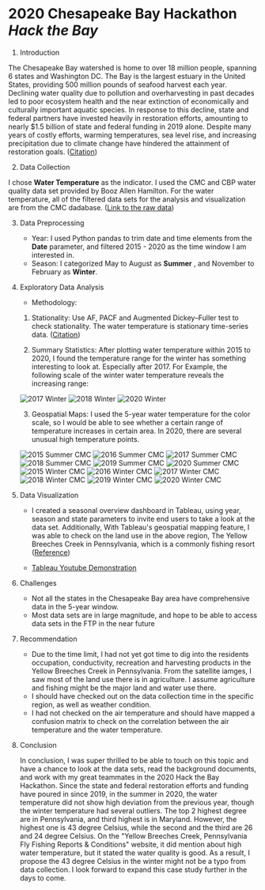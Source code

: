 # 2020 Chesapeake Bay Hackathon _Hack the Bay_ 

1. Introduction

The Chesapeake Bay watershed is home to over 18 million people, spanning 6 states and Washington DC. The Bay is the largest estuary in the United States, providing 500 million pounds of seafood harvest each year. Declining water quality due to pollution and overharvesting in past decades led to poor ecosystem health and the near extinction of economically and culturally important aquatic species. In response to this decline, state and federal partners have invested heavily in restoration efforts, amounting to nearly $1.5 billion of state and federal funding in 2019 alone. Despite many years of costly efforts, warming temperatures, sea level rise, and increasing precipitation due to climate change have hindered the attainment of restoration goals. ([Citation](https://devpost.com/software/enabling-climate-resiliency-for-the-chesapeake-bay))

2. Data Collection

I chose __Water Temperature__ as the indicator. I used the CMC and CBP water quality data set provided by Booz Allen Hamilton. 
For the water temperature, all of the filtered data sets for the analysis and visualization are from the CMC dadabase.
([Link to the raw data](https://github.com/jenli810006995/hack-the-bay))


3. Data Preprocessing

    * Year: I used Python pandas to trim date and time elements from the __Date__ parameter, and filtered 2015 - 2020 as the time window I am interested in.
    * Season: I categorized May to August as __Summer__ , and November to February as __Winter__.
    
4. Exploratory Data Analysis

    * Methodology:
    
    1. Stationality: 
        Use AF, PACF and Augmented Dickey–Fuller test to check stationality. The water temperature is stationary time-series data. ([Citation](https://github.com/marbakes/pca-arima-fun/blob/master/Data%20Processing%20%26%20Modeling.ipynb))
    
    2. Summary Statistics: 
        After plotting water temperature within 2015 to 2020, I found the temperature range for the winter has something interesting to look at. Especially after 2017. For Example, the following scale of the winter water temperature reveals the increasing range:
    
    ![2017 Winter](https://github.com/jenli810006995/Hack_the_Bay_Repo/blob/master/Images/2017_winter_cbp_range.jpg)
    ![2018 Winter](https://github.com/jenli810006995/Hack_the_Bay_Repo/blob/master/Images/2018_winter_cbp_range.jpg)
    ![2020 Winter](https://github.com/jenli810006995/Hack_the_Bay_Repo/blob/master/Images/2020_winter_cbp_range.jpg)
    
    3. Geospatial Maps: 
        I used the 5-year water temperature for the color scale, so I would be able to see whether a certain range of temperature increases in certain area. In 2020, there are several unusual high temperature points.
    
    ![2015 Summer CMC](https://github.com/jenli810006995/Hack_the_Bay_Repo/blob/master/Images/2015%20Summer%20CMC%20Water%20Temperature%20Heatmap.png)
    ![2016 Summer CMC](https://github.com/jenli810006995/Hack_the_Bay_Repo/blob/master/Images/2016%20Summer%20CMC%20Water%20Temperature%20Heatmap.png)
    ![2017 Summer CMC](https://github.com/jenli810006995/Hack_the_Bay_Repo/blob/master/Images/2017%20Summer%20CMC%20Water%20Temperature%20Heatmap.png)
    ![2018 Summer CMC](https://github.com/jenli810006995/Hack_the_Bay_Repo/blob/master/Images/2018%20Summer%20CMC%20Water%20Temperature%20Heatmap.png)
    ![2019 Summer CMC](https://github.com/jenli810006995/Hack_the_Bay_Repo/blob/master/Images/2019%20Summer%20CMC%20Water%20Temperature%20Heatmap.png)
    ![2020 Summer CMC](https://github.com/jenli810006995/Hack_the_Bay_Repo/blob/master/Images/2020%20Summer%20CMC%20Water%20Temperature%20Heatmap.png)
    ![2015 Winter CMC](https://github.com/jenli810006995/Hack_the_Bay_Repo/blob/master/Images/2015%20Winter%20CMC%20Water%20Temperature%20Heatmap.png)
    ![2016 Winter CMC](https://github.com/jenli810006995/Hack_the_Bay_Repo/blob/master/Images/2016%20Winter%20CMC%20Water%20Temperature%20Heatmap.png)
    ![2017 Winter CMC](https://github.com/jenli810006995/Hack_the_Bay_Repo/blob/master/Images/2017%20Winter%20CMC%20Water%20Temperature%20Heatmap.png)
    ![2018 Winter CMC](https://github.com/jenli810006995/Hack_the_Bay_Repo/blob/master/Images/2018%20Winter%20CMC%20Water%20Temperature%20Heatmap.png)
    ![2019 Winter CMC](https://github.com/jenli810006995/Hack_the_Bay_Repo/blob/master/Images/2019%20Winter%20CMC%20Water%20Temperature%20Heatmap.png)
    ![2020 Winter CMC](https://github.com/jenli810006995/Hack_the_Bay_Repo/blob/master/Images/2020%20Winter%20CMC%20Water%20Temperature%20Heatmap.png)
    
    

5. Data Visualization

   * I created a seasonal overview dashboard in Tableau, using year, season and state parameters to invite end users to take a look at the data set.
   Additionally, With Tableau's geospatial mapping feature, I was able to check on the land use in the above region, The Yellow Breeches Creek in Pennsylvania, 
   which is a commonly fishing resort ([Reference](https://www.orvis.com/fishing_report.aspx?locationid=6015))
   
   * [Tableau Youtube Demonstration](https://jenli810006995.github.io/)

6. Challenges

   * Not all the states in the Chesapeake Bay area have comprehensive data in the 5-year window. 
   * Most data sets are in large magnitude, and hope to be able to access data sets in the FTP in the near future

7. Recommendation

   * Due to the time limit, I had not yet got time to dig into the residents occupation, conductivity, recreation and harvesting products in the Yellow Breeches Creek in Pennsylvania. From the satellite iamges, I saw most of the land use there is in agriculture. I assume agriculture and fishing might be the major land and water use there. 
   * I should have checked out on the data collection time in the specific region, as well as weather condition.
   * I had not checked on the air temperature and should have mapped a confusion matrix to check on the correlation between the air temperature and the water temperature.

8. Conclusion

    In conclusion, I was super thrilled to be able to touch on this topic and have a chance to look at the data sets, read the background documents, and work with my great teammates in the 2020 Hack the Bay Hackathon. Since the state and federal restoration efforts and funding have poured in since 2019, in the summer in 2020, the water temperature did not show high deviation from the previous year, though the winter temperature had several outliers. The top 2 highest degree are in Pennsylvania, and third highest is in Maryland. However, the highest one is 43 degree Celsius, while the second and the third are 26 and 24 degree Celsius. On the "Yellow Breeches Creek, Pennsylvania Fly Fishing Reports & Conditions" website, it did mention about high water temperature, but it stated the water quality is good. As a result, I propose the 43 degree Celsius in the winter might not be a typo from data collection. I look forward to expand this case study further in the days to come.


